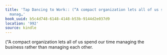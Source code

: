 ```yaml
---
title: 'Tap Dancing to Work:: (“A compact organization lets all of us spend our time
  manag…'
book_uuid: b5c4d748-6148-4148-b53b-9144d2e037d9
location: '992'
source: kindle
---
```


(“A compact organization lets all of us spend our time managing the business rather than managing each other.